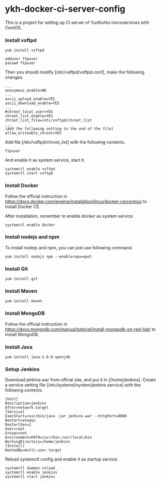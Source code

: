 # ykh-docker-ci-server-config

This is a project for setting up CI server of YunKuHui microservices with CentOS.

### Install vsftpd

```shell
yum install vsftpd
```

```shell
adduser ftpuser
passwd ftpuser
```

Then you should modify [/etc/vsftpd/vsftpd.conf], make the following changes.

```
...
anonymous_enable=NO
...
ascii_upload_enable=YES
ascii_download_enable=YES
...
#chroot_local_user=YES
chroot_list_enable=YES
chroot_list_file=/etc/vsftpd/chroot_list
...
(Add the following setting to the end of the file)
allow_writeable_chroot=YES
```

Add file [/etc/vsftpd/chroot_list] with the following contents.

```
ftpuser
```

And enable it as system service, start it.

```shell
systemctl enable vsftpd
systemctl start vsftpd
```

### Install Docker

Follow the official instruction in https://docs.docker.com/engine/installation/linux/docker-ce/centos/ to install Docker CE.

After installation, remember to enable docker as system service.

```Shell
systemctl enable docker
```

### Install nodejs and npm

To install nodejs and npm, you can just use following command.

```Shell
yum install nodejs npm --enablerepo=epel
```

### Install Git

```shell
yum install git
```

### Install Maven

```shell
yum install maven
```

### Install MongoDB

Follow the official instruction in https://docs.mongodb.com/manual/tutorial/install-mongodb-on-red-hat/ to install MongoDB.

### Install Java

```shell
yum install java-1.8.0-openjdk
```

### Setup Jenkins

Download jenkins.war from offcial site, and put it in [/home/jenkins]. Create a service setting file [/etc/systemd/system/jenkins.service] with the following contents.

```
[Unit]
Description=jenkins
After=network.target
[Service]
ExecStart=/usr/bin/java -jar jenkins.war --httpPort=8080
Restart=always
RestartSec=1
User=root
Group=root
Environment=PATH=/usr/bin:/usr/local/bin
WorkingDirectory=/home/jenkins
[Install]
WantedBy=multi-user.target
```

Reload systemctl config and enable it as startup service.

```shell
systemctl daemon-reload
systemctl enable jenkins
systemctl start jenkins
```

